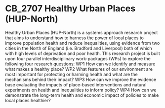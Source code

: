 # CB_2707 Healthy Urban Places (HUP-North)

Healthy Urban Places (HUP-North) is a systems approach research project that aims to understand how to harness the power of local places to improve population health and reduce inequalities, using evidence from two cities in the North of England (i.e. Bradford and Liverpool) both of which with high levels of deprivation and poor health. This research project is built upon four parallel interdisciplinary work-packages (WPs) to explore the following four research questions: 
WP1 How can we identify and measure what makes a healthy place? 
WP2 What features of our environment are most important for protecting or harming health and what are the mechanisms behind their impact? 
WP3 How can we improve the evidence base evaluating the impacts of place-based interventions and natural experiments on health and inequalities to inform policy? 
WP4 How can we demonstrate the long-term health and economic impact of policies to make local places healthier? 
